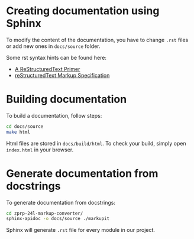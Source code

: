 # Creating documentation using Sphinx

To modify the content of the documentation, you have to change `.rst` files or add new ones in `docs/source` folder.

Some rst syntax hints can be found here:
* [A ReStructuredText Primer](https://docutils.sourceforge.io/docs/user/rst/quickstart.html)
* [reStructuredText Markup Specification](https://docutils.sourceforge.io/docs/ref/rst/restructuredtext.html)


# Building documentation

To build a documentation, follow steps:
```bash
cd docs/source
make html
```
Html files are stored in `docs/build/html`. To check your build, simply open `index.html` in your browser.


# Generate documentation from docstrings

To generate documentation from docstrings:
```bash
cd zprp-24l-markup-converter/
sphinx-apidoc -o docs/source ./markupit
```
Sphinx will generate `.rst` file for every module in our project.
